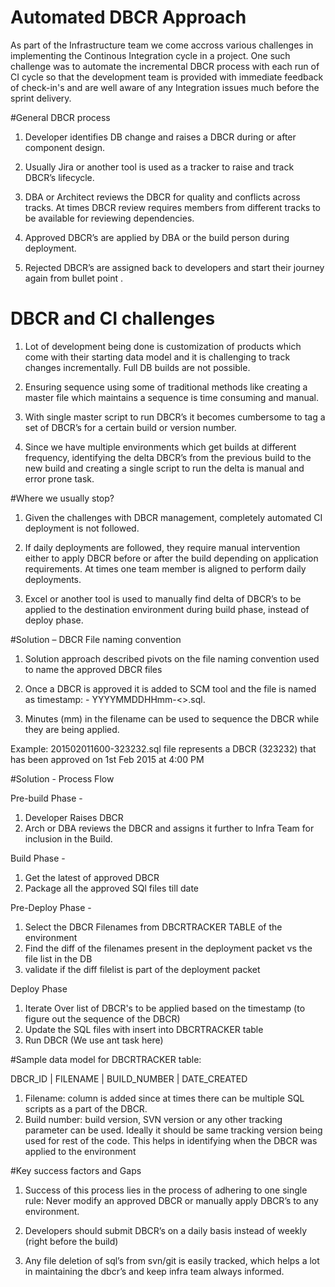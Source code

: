# Automated DBCR Approach

As part of the Infrastructure team we come accross various challenges in implementing the Continous Integration cycle in a project. One such challenge was to automate the incremental DBCR process with each run of CI cycle so that the development team is provided with immediate feedback of check-in's and are well aware of any Integration issues much before the sprint delivery.

#General DBCR process

1. Developer identifies DB change and raises a DBCR during or after component design.

2. Usually Jira or another tool is used as a tracker to raise and track DBCR’s lifecycle.

3. DBA or Architect reviews the DBCR for quality and conflicts across tracks. At times DBCR review requires members from different 
tracks to be available for reviewing dependencies.

4. Approved DBCR’s are applied by DBA or the build person during deployment.

5. Rejected DBCR’s are assigned back to developers and start their journey again from bullet point .

# DBCR and CI challenges

1. Lot of development being done is customization of products which come with their starting data model and it is challenging to track changes incrementally. 
Full DB builds are not possible.

2. Ensuring sequence using some of traditional methods like creating a master file which maintains a sequence is time consuming and manual.

3. With single master script to run DBCR’s it becomes cumbersome to tag a set of DBCR’s for a certain build or version number. 

4. Since we have multiple environments which get builds at different frequency, identifying the delta DBCR’s from  the previous build to the new build and creating a 
single script to run the delta is manual and error prone task.

#Where we usually stop?

1. Given the challenges with DBCR management, completely automated CI deployment is not followed.

2. If daily deployments are followed, they require manual intervention either to apply DBCR before or after the build depending on application requirements. 
At times one team member is aligned to perform daily deployments.

3. Excel or another tool is used to manually find delta of DBCR’s to be applied to the destination environment during build phase, instead of deploy phase.

#Solution – DBCR File naming convention

1. Solution approach described pivots on the file naming convention used to name the approved DBCR files

2. Once a DBCR is approved it is added to SCM tool and the file is named as timestamp: - YYYYMMDDHHmm-<<RS ID>>.sql.

3. Minutes (mm) in the filename can be used to sequence the DBCR while they are being applied.

Example: 201502011600-323232.sql file represents a DBCR (323232) that has been approved on 1st Feb 2015 at 4:00 PM

#Solution  - Process Flow

Pre-build Phase - 

1. Developer Raises DBCR
2. Arch or DBA reviews the DBCR and assigns it further to Infra Team for inclusion in the Build.


Build Phase -

1. Get the latest of approved DBCR
2. Package all the approved SQl files till date

Pre-Deploy Phase -

1. Select the DBCR Filenames from DBCRTRACKER TABLE of the environment
2. Find the diff of the filenames present in the deployment packet vs the file list in the DB
3. validate if the diff filelist is part of the  deployment packet

Deploy Phase

1. Iterate Over list of DBCR's to be applied based on the timestamp (to figure out the sequence of the DBCR)
2. Update the SQL files with insert into DBCRTRACKER table
3. Run DBCR (We use ant task here)

#Sample data model for DBCRTRACKER table:

DBCR_ID           | FILENAME                  | BUILD_NUMBER                  | DATE_CREATED 

1. Filename: column is added since at times there can be multiple SQL scripts as a part of the DBCR.
2. Build number: build version, SVN version or any other tracking parameter can be used. Ideally it should be same tracking version being used for rest of the code. This helps in identifying when the DBCR was applied to the environment

#Key success factors and Gaps

1. Success of this process lies in the process of adhering to one single rule: Never modify an approved DBCR or manually apply DBCR’s to any environment.

2. Developers should submit DBCR’s on a daily basis instead of weekly (right before the build)

3. Any file deletion of sql’s from svn/git is easily tracked, which helps a lot in maintaining the dbcr’s and keep infra team always informed.








